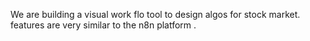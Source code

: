 We are building a visual work flo tool to design algos for stock market. features are very similar to the n8n platform .